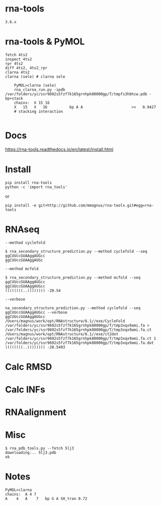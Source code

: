 # rna-tools

    3.6.x

# rna-tools & PyMOL

```
fetch 4ts2
inspect 4ts2
rpr 4ts2
diff 4ts2, 4ts2_rpr
clarna 4ts2
clarna (sele) # clarna sele

    PyMOL>clarna (sele)
    rna_clarna_run.py -ipdb /var/folders/yc/ssr9692s5fzf7k165grnhpk80000gp/T/tmpfs3hbhcw.pdb -bp+stack
    chains:  X 15 16
    X   15   X   16          bp A A                      ><   0.9427 
    # stacking interaction
    

```

# Docs

https://rna-tools.readthedocs.io/en/latest/install.html

# Install

    pip install rna-tools
    python -c 'import rna_tools'

or

    pip install -e git+http://github.com/mmagnus/rna-tools.git#egg=rna-tools

# RNAseq
`--method cyclefold`

    $ rna_secondary_structure_prediction.py --method cyclefold --seq ggCUUccGUAAggAUGcc
    ggCUUccGUAAggAUGc

`--method mcfold`

    $ rna_secondary_structure_prediction.py --method mcfold --seq ggCUUccGUAAggAUGcc
    ggCUUccGUAAggAUGcc
    ((((((((..)))))))) -20.54

`--verbose`

    na_secondary_structure_prediction.py --method cyclefold --seq ggCUUccGUAAggAUGcc --verbose
    ggCUUccGUAAggAUGcc
    /Users/magnus/work/opt/RNAstructure/6.1//exe/CycleFold /var/folders/yc/ssr9692s5fzf7k165grnhpk80000gp/T/tmp3xqx9ami.fa > /var/folders/yc/ssr9692s5fzf7k165grnhpk80000gp/T/tmp3xqx9ami.fa.ct
    /Users/magnus/work/opt/RNAstructure/6.1//exe/ct2dot /var/folders/yc/ssr9692s5fzf7k165grnhpk80000gp/T/tmp3xqx9ami.fa.ct 1 /var/folders/yc/ssr9692s5fzf7k165grnhpk80000gp/T/tmp3xqx9ami.fa.dot
    ((((((((..)))))))) -20.5493

# Calc RMSD

# Calc INFs

# RNAalignment

# Misc
    
    $ rna_pdb_tools.py --fetch 5lj3
    downloading... 5lj3.pdb
    ok

# Notes

```
PyMOL>clarna
chains:  A 4 7
A    4   A    7   bp G A SH_tran 0.72
```
